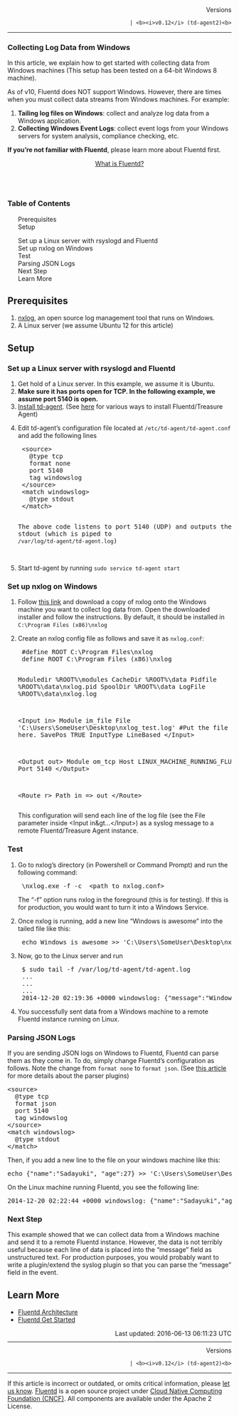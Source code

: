 <section id="main">
<div id="page">
<div class="topic_content">
<article>
<div style="text-align:right">
<div style="text-align:right">
Versions 
  

  

  
    
    | <b><i>v0.12</i> (td-agent2)<b>
</b></b>
</div>
</div>
<hr size="1" style="margin-top: 10px; margin-bottom: 10px; color: rgba(0, 0, 0, .15);"/>
<hgroup>
<h1>Collecting Log Data from Windows</h1>
</hgroup>
<p>In this article, we explain how to get started with collecting data from Windows machines (This setup has been tested on a 64-bit Windows 8 machine).</p>
<p>As of v10, Fluentd does NOT support Windows. However, there are times when you must collect data streams from Windows machines. For example:</p>
<ol>
<li>
<strong>Tailing log files on Windows</strong>: collect and analyze log data from a Windows application.</li>
<li>
<strong>Collecting Windows Event Logs</strong>: collect event logs from your Windows servers for system analysis, compliance checking, etc.</li>
</ol>
<p><strong>If you’re not familiar with Fluentd</strong>, please learn more about Fluentd first.</p>
<center>
<div class="btn-look" style="width: 300px;">
<a href="/articles/architecture">What is Fluentd?</a>
</div>
</center>
<p><br/>
<br/></p>
<a name="prerequisites"></a>
<section id="table-of-contents"><h3>Table of Contents</h3>
<ul id="toc">
<li class="toc-item"><a href="#prerequisites">Prerequisites</a></li>
<li class="toc-item"><a href="#setup">Setup</a></li>
<ul class="sub-toc">
<li class="sub-toc-item"><a href="#set-up-a-linux-server-with-rsyslogd-and-fluentd">Set up a Linux server with rsyslogd and Fluentd</a></li>
<li class="sub-toc-item"><a href="#set-up-nxlog-on-windows">Set up nxlog on Windows</a></li>
<li class="sub-toc-item"><a href="#test">Test</a></li>
<li class="sub-toc-item"><a href="#parsing-json-logs">Parsing JSON Logs</a></li>
<li class="sub-toc-item"><a href="#next-step">Next Step</a></li>
</ul>
<li class="toc-item"><a href="#learn-more">Learn More</a></li>
</ul>
</section>
<h2>Prerequisites</h2>
<ol>
<li>
<a href="http://nxlog.org">nxlog</a>, an open source log management tool that runs on Windows.</li>
<li>A Linux server (we assume Ubuntu 12 for this article)</li>
</ol>
<a name="setup"></a><h2>Setup</h2>
<a name="set-up-a-linux-server-with-rsyslogd-and-fluentd"></a><h3>Set up a Linux server with rsyslogd and Fluentd</h3>
<ol>
<li>Get hold of a Linux server. In this example, we assume it is Ubuntu.</li>
<li><strong>Make sure it has ports open for TCP. In the following example, we assume port 5140 is open.</strong></li>
<li>
<a href="/articles/install-by-deb">Install td-agent</a>. (See <a href="/categories/installation">here</a> for various ways to install Fluentd/Treasure Agent)</li>
<li>
<p>Edit td-agent’s configuration file located at <code>/etc/td-agent/td-agent.conf</code> and add the following lines</p>
<pre class="CodeRay"> &lt;source&gt;
   @type tcp
   format none
   port 5140
   tag windowslog
 &lt;/source&gt;    
 &lt;match windowslog&gt;
   @type stdout
 &lt;/match&gt;

 The above code listens to port 5140 (UDP) and outputs the data to stdout (which is piped to `/var/log/td-agent/td-agent.log`)    
</pre>
</li>
<li>Start td-agent by running <code>sudo service td-agent start</code>
</li>
</ol>
<a name="set-up-nxlog-on-windows"></a><h3>Set up nxlog on Windows</h3>
<ol>
<li>Follow <a href="http://nxlog.org/download">this link</a> and download a copy of nxlog onto the Windows machine you want to collect log data from. Open the downloaded installer and follow the instructions. By default, it should be installed in <code>C:\Program Files (x86)\nxlog</code>
</li>
<li>
<p>Create an nxlog config file as follows and save it as <code>nxlog.conf</code>:</p>
<pre class="CodeRay"> #define ROOT C:\Program Files\nxlog
 define ROOT C:\Program Files (x86)\nxlog

 Moduledir %ROOT%\modules
 CacheDir %ROOT%\data
 Pidfile %ROOT%\data\nxlog.pid
 SpoolDir %ROOT%\data
 LogFile %ROOT%\data\nxlog.log

 &lt;Input in&gt;
   Module im_file
   File 'C:\Users\SomeUser\Desktop\nxlog_test.log' #Put the file to be tailed here.
   SavePos TRUE
   InputType LineBased
 &lt;/Input&gt;

 &lt;Output out&gt;
   Module om_tcp
   Host LINUX_MACHINE_RUNNING_FLUENTD
   Port 5140
 &lt;/Output&gt; 

 &lt;Route r&gt;
   Path in =&gt; out
 &lt;/Route&gt;
</pre>
<p> This configuration will send each line of the log file (see the File parameter inside &lt;Input in&amp;gt…&lt;/Input&gt;) as a syslog message to a remote Fluentd/Treasure Agent instance.</p>
</li>
</ol>
<a name="test"></a><h3>Test</h3>
<ol>
<li>
<p>Go to nxlog’s directory (in Powershell or Command Prompt) and run the following command:</p>
<pre class="CodeRay"> \nxlog.exe -f -c  &lt;path to nxlog.conf&gt;
</pre>
<p> The “-f” option runs nxlog in the foreground (this is for testing). If this is for production, you would want to turn it into a Windows Service.</p>
</li>
<li>
<p>Once nxlog is running, add a new line “Windows is awesome” into the tailed file like this:</p>
<pre class="CodeRay"> echo Windows is awesome &gt;&gt; 'C:\Users\SomeUser\Desktop\nxlog_test.log'
</pre>
</li>
<li>
<p>Now, go to the Linux server and run</p>
<pre class="CodeRay"> $ sudo tail -f /var/log/td-agent/td-agent.log
 ...
 ...
 ...
 2014-12-20 02:19:36 +0000 windowslog: {"message":"Windows is awesome \r"}
</pre>
</li>
<li>You successfully sent data from a Windows machine to a remote Fluentd instance running on Linux.</li>
</ol>
<a name="parsing-json-logs"></a><h3>Parsing JSON Logs</h3>
<p>If you are sending JSON logs on Windows to Fluentd, Fluentd can parse them as they come in. To do, simply change Fluentd’s configuration as follows. Note the change from <code>format none</code> to <code>format json</code>. (See <a href="parser-plugin-overview">this article</a> for more details about the parser plugins)</p>
<pre class="CodeRay">&lt;source&gt;
  @type tcp
  format json
  port 5140
  tag windowslog
&lt;/source&gt;    
&lt;match windowslog&gt;
  @type stdout
&lt;/match&gt;
</pre>
<p>Then, if you add a new line to the file on your windows machine like this:</p>
<pre class="CodeRay">echo {"name":"Sadayuki", "age":27} &gt;&gt; 'C:\Users\SomeUser\Desktop\nxlog_test.log'
</pre>
<p>On the Linux machine running Fluentd, you see the following line:</p>
<pre class="CodeRay">2014-12-20 02:22:44 +0000 windowslog: {"name":"Sadayuki","age":27}
</pre>
<a name="next-step"></a><h3>Next Step</h3>
<p>This example showed that we can collect data from a Windows machine and send it to a remote Fluentd instance. However, the data is not terribly useful because each line of data is placed into the “message” field as unstructured text. For production purposes, you would probably want to write a plugin/extend the syslog plugin so that you can parse the “message” field in the event.</p>
<a name="learn-more"></a><h2>Learn More</h2>
<ul>
<li><a href="architecture">Fluentd Architecture</a></li>
<li><a href="quickstart">Fluentd Get Started</a></li>
</ul>
<div style="text-align:right">
  Last updated: 2016-06-13 06:11:23 UTC
  </div>
<hr size="1" style="margin-top: 10px; margin-bottom: 10px; color: rgba(0, 0, 0, .15);"/>
<div style="text-align:right">
Versions 
  

  

  
    
    | <b><i>v0.12</i> (td-agent2)<b>
</b></b>
</div>
<hr size="1" style="margin-top: 10px; margin-bottom: 10px; color: rgba(0, 0, 0, .15);"/>
<p>
    If this article is incorrect or outdated, or omits critical information, please <a href="https://github.com/fluent/fluentd-docs/issues?state=open">let us know</a>. <a href="http://www.fluentd.org/">Fluentd</a> is a  open source project under <a href="https://cncf.io/">Cloud Native Computing Foundation (CNCF)</a>. All components are available under the Apache 2 License.
  </p>
</article>
</div>
<!-- /#topic_content -->
</div>
<!-- /#page -->
</section>